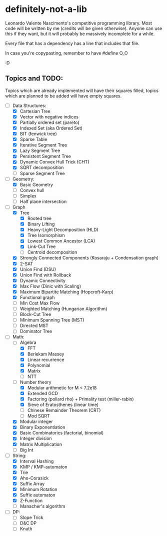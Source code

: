 # definitely-not-a-lib

Leonardo Valente Nascimento's competitive programming library.
Most code will be written by me (credits will be given otherwise). 
Anyone can use this if they want, but it will probably be massively incomplete for a while. 

Every file that has a dependency has a line that includes that file.

In case you're copypasting, remember to have #define O_O

:D

## Topics and TODO:

Topics which are already implemented will have their squares filled, topics which are planned to be added will have empty squares.

- [ ] Data Structures:
    - [x] Cartesian Tree
    - [x] Vector with negative indices
    - [x] Partially ordered set (pareto)
    - [x] Indexed Set (aka Ordered Set)
    - [x] BIT (fenwick tree)
    - [x] Sparse Table
    - [x] Iterative Segment Tree
    - [x] Lazy Segment Tree
    - [x] Persistent Segment Tree
    - [x] Dynamic Convex Hull Trick (CHT)
    - [x] SQRT decomposition
    - [ ] Sparse Segment Tree
- [ ] Geometry:
    - [x] Basic Geometry
    - [ ] Convex hull
    - [ ] Simplex
    - [ ] Half plane intersection
- [ ]  Graph
    - [x] Tree
        - [x] Rooted tree
        - [x] Binary Lifting
        - [x] Heavy-Light Decomposition (HLD)
        - [x] Tree Isomorphism
        - [x] Lowest Common Ancestor (LCA)
        - [x] Link-Cut Tree
        - [ ] Centroid decomposition
    - [x] Strongly Connected Components (Kosaraju + Condensation graph)
    - [x] 2-SAT
    - [x] Union Find (DSU)
    - [x] Union Find with Rollback 
    - [x] Dynamic Connectivity
    - [x] Max Flow (Dinic with Scaling)
    - [x] Maximum Bipartite Matching (Hopcroft-Karp)
    - [x] Functional graph
    - [ ] Min Cost Max Flow
    - [ ] Weighted Matching (Hungarian Algorithm)
    - [ ] Block-Cut Tree
    - [ ] Minimum Spanning Tree (MST)
    - [ ] Directed MST
    - [ ] Dominator Tree
- [ ] Math:
    - [ ] Algebra
        - [x] FFT
        - [x] Berlekam Massey
        - [x] Linear recurrence
        - [x] Polynomial
        - [x] Matrix
        - [ ] NTT
    - [ ] Number theory
        - [x] Modular arithmetic for M < 7.2e18
        - [x] Extended GCD
        - [x] Factoring (pollard rho) + Primality test (miller-rabin)
        - [x] Sieve of Eratosthenes (linear time)
        - [ ] Chinese Remainder Theorem (CRT)
        - [ ] Mod SQRT
    - [x] Modular integer
    - [x] Binary Exponentiation
    - [x] Basic Combinatorics (factorial, binomial)
    - [x] Integer division
    - [x] Matrix Multiplication
    - [ ] Big Int
- [ ] String:
    - [x] Interval Hashing
    - [x] KMP / KMP-automaton
    - [x] Trie
    - [x] Aho-Corasick
    - [x] Suffix Array
    - [x] Minimum Rotation
    - [x] Suffix automaton
    - [x] Z-Function
    - [ ] Manacher's algorithm
- [ ] DP:
    - [ ] Slope Trick
    - [ ] D&C DP
    - [ ] Knuth